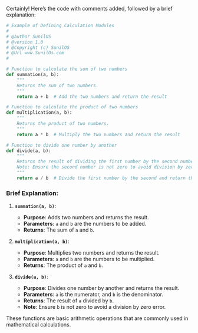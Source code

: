 Certainly! Here’s the code with comments added, followed by a brief explanation:

```python
# Example of Defining Calculation Modules 
#
# @author SunilOS  
# @version 1.0
# @Copyright (c) SunilOS  
# @Url www.SunilOs.com 
#

# Function to calculate the sum of two numbers
def summation(a, b):
    """
    Returns the sum of two numbers.
    """
    return a + b  # Add the two numbers and return the result

# Function to calculate the product of two numbers
def multiplication(a, b):
    """
    Returns the product of two numbers.
    """
    return a * b  # Multiply the two numbers and return the result

# Function to divide one number by another
def divide(a, b):
    """
    Returns the result of dividing the first number by the second number.
    Note: Ensure the second number is not zero to avoid division by zero error.
    """
    return a / b  # Divide the first number by the second and return the result
```

### Brief Explanation:

1. **`summation(a, b)`**:
   - **Purpose**: Adds two numbers and returns the result.
   - **Parameters**: `a` and `b` are the numbers to be added.
   - **Returns**: The sum of `a` and `b`.

2. **`multiplication(a, b)`**:
   - **Purpose**: Multiplies two numbers and returns the result.
   - **Parameters**: `a` and `b` are the numbers to be multiplied.
   - **Returns**: The product of `a` and `b`.

3. **`divide(a, b)`**:
   - **Purpose**: Divides one number by another and returns the result.
   - **Parameters**: `a` is the numerator, and `b` is the denominator.
   - **Returns**: The result of `a` divided by `b`.
   - **Note**: Ensure `b` is not zero to avoid a division by zero error.

These functions are basic arithmetic operations that are commonly used in mathematical calculations.